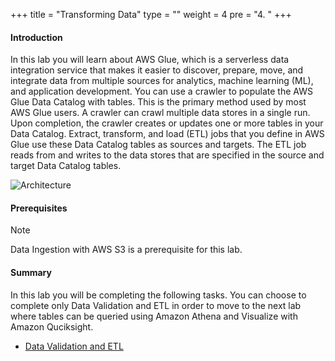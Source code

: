 +++
title = "Transforming Data"
type = ""
weight = 4
pre = "4. "
+++

#### Introduction
In this lab you will learn about AWS Glue, which is a serverless data integration service that makes it easier to discover, prepare, move, and integrate data from multiple sources for analytics, machine learning (ML), and application development. You can use a crawler to populate the AWS Glue Data Catalog with tables. This is the primary method used by most AWS Glue users. A crawler can crawl multiple data stores in a single run. Upon completion, the crawler creates or updates one or more tables in your Data Catalog. Extract, transform, and load (ETL) jobs that you define in AWS Glue use these Data Catalog tables as sources and targets. The ETL job reads from and writes to the data stores that are specified in the source and target Data Catalog tables.

![Architecture](../image/1.Introduction/001-TransformingDataArchitecture.png)

#### Prerequisites
> [!NOTE]
> Data Ingestion with AWS S3 is a prerequisite for this lab.

#### Summary
In this lab you will be completing the following tasks. You can choose to complete only Data Validation and ETL in order to move to the next lab where tables can be queried using Amazon Athena and Visualize with Amazon Quciksight.
- [Data Validation and ETL](4.1/)